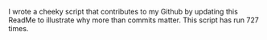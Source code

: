 I wrote a cheeky script that contributes to my Github by updating this ReadMe to illustrate why more than commits matter. This script has run 727 times.